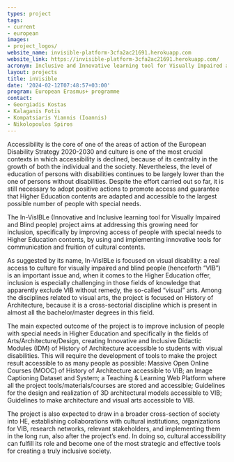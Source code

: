 ```yaml
---
types: project
tags:
- current
- european
images:
- project_logos/
website_name: invisible-platform-3cfa2ac21691.herokuapp.com
website_link: https://invisible-platform-3cfa2ac21691.herokuapp.com/
acronym: Inclusive and Innovative learning tool for Visually Impaired and Blind People
layout: projects
title: inVisible
date: '2024-02-12T07:48:57+03:00'
program: European Erasmus+ programme   
contact:
- Georgiadis Kostas
- Kalaganis Fotis 
- Kompatsiaris Yiannis (Ioannis) 
- Nikolopoulos Spiros
---
```

<p>
Accessibility is the core of one of the areas of action of the European Disability Strategy 2020-2030 and culture is one of the most crucial contexts in which accessibility is declined, because of its centrality in the growth of both the individual and the society. Nevertheless, the level of education of persons with disabilities continues to be largely lower than the one of persons without disabilities. Despite the effort carried out so far, it is still necessary to adopt positive actions to promote access and guarantee that Higher Education contents are adapted and accessible to the largest possible number of people with special needs.
</p>
<p>
The In-VisIBLe (Innovative and Inclusive learning tool for Visually Impaired and Blind people) project aims at addressing this growing need for inclusion, specifically by improving access of people with special needs to Higher Education contents, by using and implementing innovative tools for communication and fruition of cultural contents.
</p>
<p>
As suggested by its name, In-VisIBLe is focused on visual disability: a real access to culture for visually impaired and blind people (henceforth “VIB”) is an important issue and, when it comes to the Higher Education offer, inclusion is especially challenging in those fields of knowledge that apparently exclude VIB without remedy, the so-called “visual” arts. Among the disciplines related to visual arts, the project is focused on History of Architecture, because it is a cross-sectorial discipline which is present in almost all the bachelor/master degrees in this field.
</p>
<p>
The main expected outcome of the project is to improve inclusion of people with special needs in Higher Education and specifically in the fields of Arts/Architecture/Design, creating Innovative and Inclusive Didactic Modules (IDM) of History of Architecture accessible to students with visual disabilities. This will require the development of tools to make the project result accessible to as many people as possible: Massive Open Online Courses (MOOC) of History of Architecture accessible to VIB; an Image Captioning Dataset and System; a Teaching & Learning Web Platform where all the project tools/materials/courses are stored and accessible; Guidelines for the design and realization of 3D architectural models accessible to VIB; Guidelines to make architecture and visual arts accessible to VIB.
</p>
<p>
The project is also expected to draw in a broader cross-section of society into HE, establishing collaborations with cultural institutions, organizations for VIB, research networks, relevant stakeholders, and implementing them in the long run, also after the project’s end. In doing so, cultural accessibility can fulfill its role and become one of the most strategic and effective tools for creating a truly inclusive society.
</p>